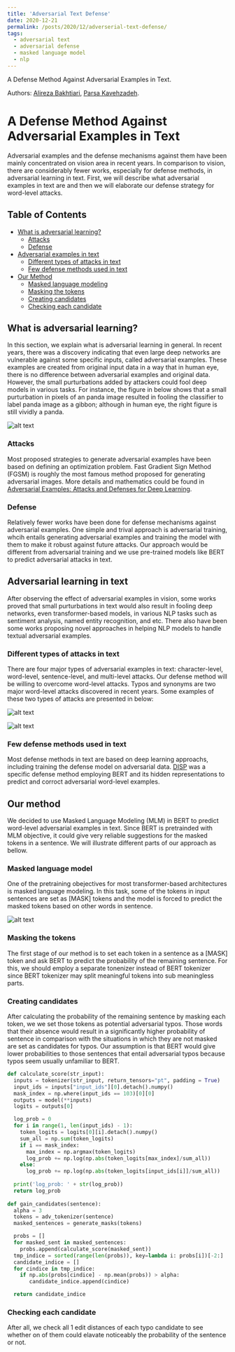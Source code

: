 ```yaml
---
title: 'Adversarial Text Defense'
date: 2020-12-21
permalink: /posts/2020/12/adverserial-text-defense/
tags:
  - adversarial text
  - adversarial defense
  - masked language model
  - nlp
---
```


A Defense Method Against Adversarial Examples in Text.

Authors: [Alireza Bakhtiari](https://github.com/sarb9), [Parsa Kavehzadeh](https://github.com/parsareal).

# A Defense Method Against Adversarial Examples in Text

Adversarial examples and the defense mechanisms against them have been mainly concentrated on vision area in recent years. In comparison to vision, there are considerably fewer works, especially for defense methods, in adversarial learning in text. First, we will describe what adversarial examples in text are and then we will elaborate our defense strategy for word-level attacks.

## Table of Contents
* [What is adversarial learning?](#what-is-adversarial-learning)
	* [Attacks](#attacks)
    * [Defense](#defense)
* [Adversarial examples in text](#adversarial-examples-in-text)
	* [Different types of attacks in text](#different-types-of-attacks-in-text)
	* [Few defense methods used in text](#few-defense-methods-used-in-text)
* [Our Method](#our-method)
	* [Masked language modeling](#masked-language-modeling)
	* [Masking the tokens](#masking-the-tokens)
  	* [Creating candidates](#creating-candidates)
  	* [Checking each candidate](#checking-each-candidate)

## What is adversarial learning?
In this section, we explain what is adversarial learning in general. In recent years, there was a discovery indicating that even large deep networks are vulnerable against some specific inputs, called adversarial examples. These examples are created from original input data in a way that in human eye, there is no difference between adversarial examples and original data. However, the small purturbations added by attackers could fool deep models in various tasks. For instance, the figure in below shows that a small purturbation in pixels of an panda image resulted in fooling the classifier to label panda image as a gibbon; although in human eye, the right figure is still vividly a panda. 

![alt text](https://miro.medium.com/max/4000/1*PmCgcjO3sr3CPPaCpy5Fgw.png)

### Attacks
Most proposed strategies to generate adversarial examples have been based on defining an optimization problem. Fast Gradient Sign Method (FGSM) is roughly the most famous method proposed for generating adversarial images. More details and mathematics could be found in [Adversarial Examples: Attacks and Defenses for Deep Learning](https://arxiv.org/pdf/1712.07107.pdf). 

### Defense
Relatively fewer works have been done for defense mechanisms against adversarial examples. One simple and trival approach is adversarial training, whcih entails generating adversarial examples and training the model with them to make it robust against future attacks. Our approach would be different from adversarial training and we use pre-trained models like BERT to predict adversarial attacks in text.

## Adversarial learning in text
After observing the effect of adversarial examples in vision, some works proved that small purturbations in text would also result in fooling deep networks, even transformer-based models, in various NLP tasks such as sentiment analysis, named entity recognition, and etc. There also have been some works proposing novel approaches in helping NLP models to handle textual adversarial examples.
 
### Different types of attacks in text
There are four major types of adversarial examples in text: character-level, word-level, sentence-level, and multi-level attacks. Our defense method will be willing to overcome word-level attacks. Typos and synonyms are two major word-level attacks discovered in recent years. Some examples of these two types of attacks are presented in below:

![alt text](https://d3i71xaburhd42.cloudfront.net/472cd41fa2ba2e520706f232cae12db4a7b5e60a/1-Figure1-1.png)

![alt text](https://d3i71xaburhd42.cloudfront.net/32bc789f96acb37361ac55f36940bb52b759c229/2-Figure2-1.png)

### Few defense methods used in text
Most defense methods in text are based on deep learning approachs, including training the defense model on adversarial data. [DISP](https://arxiv.org/pdf/1909.03084.pdf) was a specific defense method employing BERT and its hidden representations to predict and corroct adversarial word-level examples.

## Our method
We decided to use Masked Language Modeling (MLM) in BERT to predict word-level adversarial examples in text. Since BERT is pretrainded with MLM objective, it could give very reliable suggestions for the masked tokens in a sentence. We will illustrate different parts of our approach as bellow.

### Masked language model
One of the pretraining obejectives for most transformer-based architectures is masked language modeling. In this task, some of the tokens in input sentences are set as [MASK] tokens and the model is forced to predict the masked tokens based on other words in sentence.

![alt text](https://miro.medium.com/max/2348/0*m_kXt3uqZH9e7H4w.png)

### Masking the tokens
The first stage of our method is to set each token in a sentence as a [MASK] token and ask BERT to predict the probability of the remaining sentence. For this, we should employ a separate tonenizer instead of BERT tokenizer since BERT tokenizer may split meaningful tokens into sub meaningless parts. 

### Creating candidates
After calculating the probability of the remaining sentence by masking each token, we we set those tokens as potential adversarial typos. Those words that their absence would result in a significantly higher probability of sentence in comparison with the situations in which they are not masked are set as candidates for typos. Our assumption is that BERT would give lower probabilities to those sentences that entail adversarial typos because typos seem usually unfamiliar to BERT.

``` python
def calculate_score(str_input):
  inputs = tokenizer(str_input, return_tensors="pt", padding = True)
  input_ids = inputs["input_ids"][0].detach().numpy()
  mask_index = np.where(input_ids == 103)[0][0]
  outputs = model(**inputs)
  logits = outputs[0]

  log_prob = 0
  for i in range(1, len(input_ids) - 1):
    token_logits = logits[0][i].detach().numpy()
    sum_all = np.sum(token_logits)
    if i == mask_index:
      max_index = np.argmax(token_logits)
      log_prob += np.log(np.abs(token_logits[max_index]/sum_all))
    else:
      log_prob += np.log(np.abs(token_logits[input_ids[i]]/sum_all))
      
  print('log_prob: ' + str(log_prob))
  return log_prob
  
def gain_candidates(sentence):
  alpha = 3
  tokens = adv_tokenizer(sentence)
  masked_sentences = generate_masks(tokens)

  probs = []
  for masked_sent in masked_sentences:
    probs.append(calculate_score(masked_sent))
  tmp_indice = sorted(range(len(probs)), key=lambda i: probs[i])[-2:]
  candidate_indice = []
  for cindice in tmp_indice:
    if np.abs(probs[cindice] - np.mean(probs)) > alpha:
       candidate_indice.append(cindice)

  return candidate_indice
```

### Checking each candidate
After all, we check all 1 edit distances of each typo candidate to see whether on of them could elavate noticeably the probability of the sentence or not.